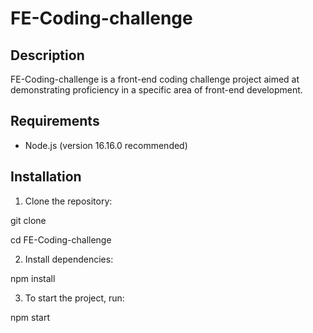 # FE-Coding-challenge

## Description

FE-Coding-challenge is a front-end coding challenge project aimed at demonstrating proficiency in a specific area of front-end development.

## Requirements

- Node.js (version 16.16.0 recommended)

## Installation

1. Clone the repository:

git clone [<repository-url>](https://github.com/zain-abbas-arhamsoft/FE-Coding-Challenge.git)

cd FE-Coding-challenge

2. Install dependencies:

npm install

3. To start the project, run:

npm start
